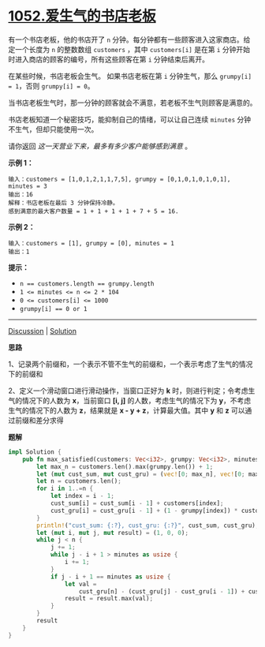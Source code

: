 # [1052.爱生气的书店老板](https://leetcode-cn.com/problems/grumpy-bookstore-owner/description/)

有一个书店老板，他的书店开了 `n` 分钟。每分钟都有一些顾客进入这家商店。给定一个长度为 `n` 的整数数组 `customers` ，其中 `customers[i]` 是在第 `i` 分钟开始时进入商店的顾客的编号，所有这些顾客在第 `i` 分钟结束后离开。

在某些时候，书店老板会生气。 如果书店老板在第 `i` 分钟生气，那么 `grumpy[i] = 1`，否则 `grumpy[i] = 0`。

当书店老板生气时，那一分钟的顾客就会不满意，若老板不生气则顾客是满意的。

书店老板知道一个秘密技巧，能抑制自己的情绪，可以让自己连续 `minutes` 分钟不生气，但却只能使用一次。

请你返回 *这一天营业下来，最多有多少客户能够感到满意* 。
 

**示例 1：**

```
输入：customers = [1,0,1,2,1,1,7,5], grumpy = [0,1,0,1,0,1,0,1], minutes = 3
输出：16
解释：书店老板在最后 3 分钟保持冷静。
感到满意的最大客户数量 = 1 + 1 + 1 + 1 + 7 + 5 = 16.
```

**示例 2：**

```
输入：customers = [1], grumpy = [0], minutes = 1
输出：1
```

 

**提示：**

- `n == customers.length == grumpy.length`
- `1 <= minutes <= n <= 2 * 104`
- `0 <= customers[i] <= 1000`
- `grumpy[i] == 0 or 1`

------

[Discussion](https://leetcode-cn.com/problems/grumpy-bookstore-owner/comments/) | [Solution](https://leetcode-cn.com/problems/grumpy-bookstore-owner/solution/)

**思路**

1、记录两个前缀和，一个表示不管不生气的前缀和，一个表示考虑了生气的情况下的前缀和

2、定义一个滑动窗口进行滑动操作，当窗口正好为 **k** 时，则进行判定；令考虑生气的情况下的人数为 **x**，当前窗口 **[i, j]** 的人数，考虑生气的情况下为 **y**，不考虑生气的情况下的人数为 **z**，结果就是 **x - y + z**，计算最大值。其中 **y** 和 **z** 可以通过前缀和差分求得

**题解**

```rust
impl Solution {
    pub fn max_satisfied(customers: Vec<i32>, grumpy: Vec<i32>, minutes: i32) -> i32 {
        let max_n = customers.len().max(grumpy.len()) + 1;
        let (mut cust_sum, mut cust_gru) = (vec![0; max_n], vec![0; max_n]);
        let n = customers.len();
        for i in 1..=n {
            let index = i - 1;
            cust_sum[i] = cust_sum[i - 1] + customers[index];
            cust_gru[i] = cust_gru[i - 1] + (1 - grumpy[index]) * customers[index]
        }
        println!("cust_sum: {:?}, cust_gru: {:?}", cust_sum, cust_gru);
        let (mut i, mut j, mut result) = (1, 0, 0);
        while j < n {
            j += 1;
            while j - i + 1 > minutes as usize {
                i += 1;
            }
            if j - i + 1 == minutes as usize {
                let val =
                    cust_gru[n] - (cust_gru[j] - cust_gru[i - 1]) + cust_sum[j] - cust_sum[i - 1];
                result = result.max(val);
            }
        }
        result
    }
}
```

